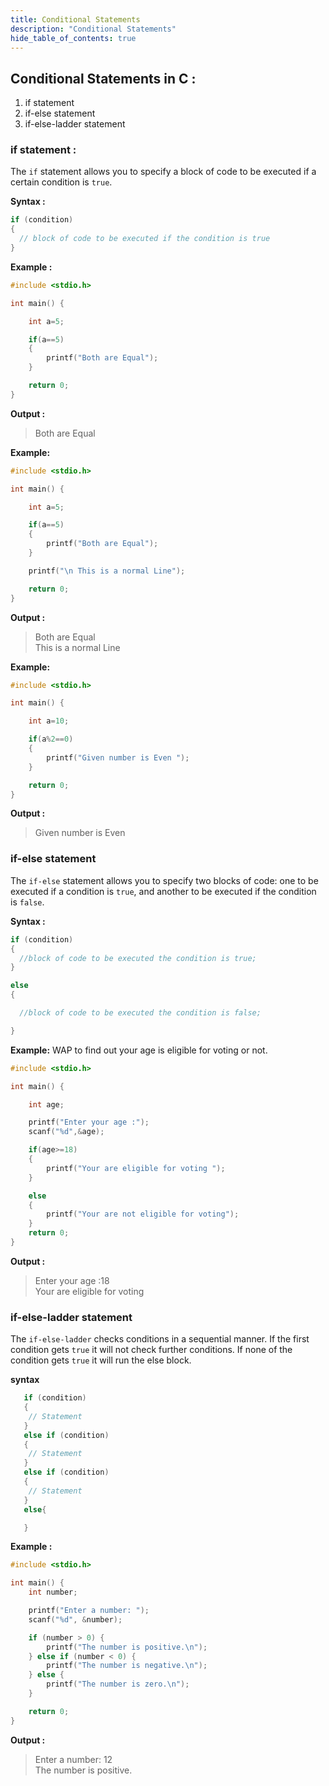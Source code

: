 ```yaml
---
title: Conditional Statements
description: "Conditional Statements"
hide_table_of_contents: true
---
```


## Conditional Statements in C :

1. if statement
2. if-else statement
3. if-else-ladder statement

### if statement :

The `if` statement allows you to specify a block of code to be executed if a certain condition is `true`.

**Syntax :**

```c showLineNumbers="true"
if (condition)
{
  // block of code to be executed if the condition is true
}
```

**Example :**

```c showLineNumbers="true"
#include <stdio.h>

int main() {

    int a=5;

    if(a==5)
    {
        printf("Both are Equal");
    }

    return 0;
}
```

**Output :**

> Both are Equal

**Example:**

```c showLineNumbers="true"
#include <stdio.h>

int main() {

    int a=5;

    if(a==5)
    {
        printf("Both are Equal");
    }

    printf("\n This is a normal Line");

    return 0;
}
```

**Output :**

> Both are Equal  
> This is a normal Line

**Example:**

```c showLineNumbers="true"
#include <stdio.h>

int main() {

    int a=10;

    if(a%2==0)
    {
        printf("Given number is Even ");
    }

    return 0;
}
```

**Output :**

> Given number is Even

### if-else statement

The `if-else` statement allows you to specify two blocks of code: one to be executed if a condition is `true`, and another to be executed if the condition is `false`.

**Syntax :**

```c showLineNumbers="true"
if (condition)
{
  //block of code to be executed the condition is true;
}

else
{

  //block of code to be executed the condition is false;

}
```

**Example:** WAP to find out your age is eligible for voting or not.

```c showLineNumbers="true"
#include <stdio.h>

int main() {

    int age;

    printf("Enter your age :");
    scanf("%d",&age);

    if(age>=18)
    {
        printf("Your are eligible for voting ");
    }

    else
    {
        printf("Your are not eligible for voting");
    }
    return 0;
}
```

**Output :**

> Enter your age :18  
> Your are eligible for voting

### if-else-ladder statement

The `if-else-ladder` checks conditions in a sequential manner. If the first condition gets `true` it will not check further conditions. If none of the condition gets `true` it will run the else block.

**syntax**

```c showLineNumbers="true"
   if (condition)
   {
    // Statement
   }
   else if (condition)
   {
    // Statement
   }
   else if (condition)
   {
    // Statement
   }
   else{

   }
```

**Example :**

```c
#include <stdio.h>

int main() {
    int number;

    printf("Enter a number: ");
    scanf("%d", &number);

    if (number > 0) {
        printf("The number is positive.\n");
    } else if (number < 0) {
        printf("The number is negative.\n");
    } else {
        printf("The number is zero.\n");
    }

    return 0;
}
```

**Output :**

> Enter a number: 12 <br/>
> The number is positive.
